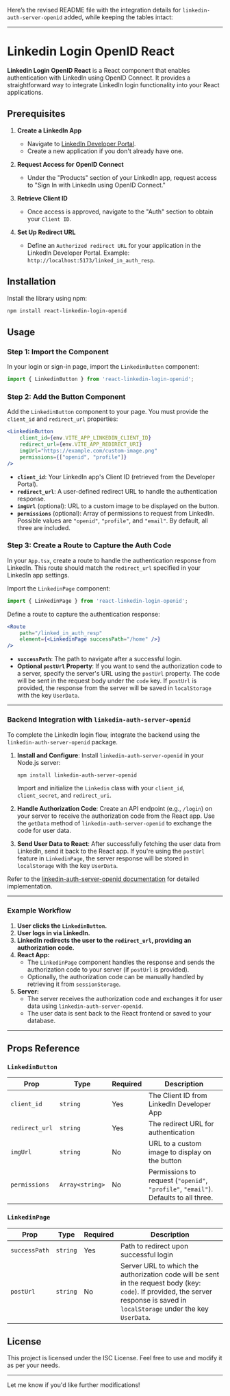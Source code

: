 Here’s the revised README file with the integration details for `linkedin-auth-server-openid` added, while keeping the tables intact:

---

# Linkedin Login OpenID React

**Linkedin Login OpenID React** is a React component that enables authentication with LinkedIn using OpenID Connect. It provides a straightforward way to integrate LinkedIn login functionality into your React applications.

## Prerequisites

1. **Create a LinkedIn App**
   - Navigate to [LinkedIn Developer Portal](https://developer.linkedin.com/).
   - Create a new application if you don't already have one.
   
2. **Request Access for OpenID Connect**
   - Under the "Products" section of your LinkedIn app, request access to "Sign In with LinkedIn using OpenID Connect."

3. **Retrieve Client ID**
   - Once access is approved, navigate to the "Auth" section to obtain your `Client ID`.

4. **Set Up Redirect URL**
   - Define an `Authorized redirect URL` for your application in the LinkedIn Developer Portal. Example: `http://localhost:5173/linked_in_auth_resp`.

## Installation

Install the library using npm:

```bash
npm install react-linkedin-login-openid
```

## Usage

### Step 1: Import the Component

In your login or sign-in page, import the `LinkedinButton` component:

```javascript
import { LinkedinButton } from 'react-linkedin-login-openid';
```

### Step 2: Add the Button Component

Add the `LinkedinButton` component to your page. You must provide the `client_id` and `redirect_url` properties:

```jsx
<LinkedinButton
    client_id={env.VITE_APP_LINKEDIN_CLIENT_ID}
    redirect_url={env.VITE_APP_REDIRECT_URI}
    imgUrl="https://example.com/custom-image.png"
    permissions={["openid", "profile"]}
/>
```

- **`client_id`**: Your LinkedIn app's Client ID (retrieved from the Developer Portal).
- **`redirect_url`**: A user-defined redirect URL to handle the authentication response.
- **`imgUrl`** (optional): URL to a custom image to be displayed on the button.
- **`permissions`** (optional): Array of permissions to request from LinkedIn. Possible values are `"openid"`, `"profile"`, and `"email"`. By default, all three are included.

### Step 3: Create a Route to Capture the Auth Code

In your `App.tsx`, create a route to handle the authentication response from LinkedIn. This route should match the `redirect_url` specified in your LinkedIn app settings.

Import the `LinkedinPage` component:

```javascript
import { LinkedinPage } from 'react-linkedin-login-openid';
```

Define a route to capture the authentication response:

```jsx
<Route
    path="/linked_in_auth_resp"
    element={<LinkedinPage successPath="/home" />}
/>
```

- **`successPath`**: The path to navigate after a successful login.
- **Optional `postUrl` Property**: If you want to send the authorization code to a server, specify the server's URL using the `postUrl` property. The code will be sent in the request body under the `code` key. If `postUrl` is provided, the response from the server will be saved in `localStorage` with the key `UserData`.

---

### Backend Integration with `linkedin-auth-server-openid`

To complete the LinkedIn login flow, integrate the backend using the `linkedin-auth-server-openid` package.

1. **Install and Configure**: Install `linkedin-auth-server-openid` in your Node.js server:
   ```bash
   npm install linkedin-auth-server-openid
   ```
   Import and initialize the `Linkedin` class with your `client_id`, `client_secret`, and `redirect_uri`.

2. **Handle Authorization Code**: Create an API endpoint (e.g., `/login`) on your server to receive the authorization code from the React app. Use the `getData` method of `linkedin-auth-server-openid` to exchange the code for user data.

3. **Send User Data to React**: After successfully fetching the user data from LinkedIn, send it back to the React app. If you're using the `postUrl` feature in `LinkedinPage`, the server response will be stored in `localStorage` with the key `UserData`.

Refer to the [linkedin-auth-server-openid documentation](https://www.npmjs.com/package/linkedin-auth-server-openid) for detailed implementation.

---

### Example Workflow

1. **User clicks the `LinkedinButton`.**
2. **User logs in via LinkedIn.**
3. **LinkedIn redirects the user to the `redirect_url`, providing an authorization code.**
4. **React App:**
   - The `LinkedinPage` component handles the response and sends the authorization code to your server (if `postUrl` is provided).
   - Optionally, the authorization code can be manually handled by retrieving it from `sessionStorage`.
5. **Server:**
   - The server receives the authorization code and exchanges it for user data using `linkedin-auth-server-openid`.
   - The user data is sent back to the React frontend or saved to your database.

---

## Props Reference

### `LinkedinButton`
| Prop           | Type            | Required | Description                                                                 |
|----------------|-----------------|----------|-----------------------------------------------------------------------------|
| `client_id`    | `string`        | Yes      | The Client ID from LinkedIn Developer App                                  |
| `redirect_url` | `string`        | Yes      | The redirect URL for authentication                                        |
| `imgUrl`       | `string`        | No       | URL to a custom image to display on the button                             |
| `permissions`  | `Array<string>` | No       | Permissions to request (`"openid"`, `"profile"`, `"email"`). Defaults to all three. |

### `LinkedinPage`
| Prop           | Type     | Required | Description                                                                                   |
|----------------|----------|----------|-----------------------------------------------------------------------------------------------|
| `successPath`  | `string` | Yes      | Path to redirect upon successful login                                                       |
| `postUrl`      | `string` | No       | Server URL to which the authorization code will be sent in the request body (key: `code`). If provided, the server response is saved in `localStorage` under the key `UserData`. |

## License

This project is licensed under the ISC License. Feel free to use and modify it as per your needs.

---

Let me know if you'd like further modifications!